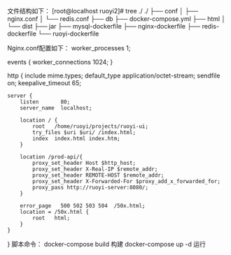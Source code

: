 文件结构如下：
[root@localhost ruoyi2]# tree ./
./
├── conf
│   ├── nginx.conf
│   └── redis.conf
├── db
├── docker-compose.yml
├── html
│   └── dist
├── jar
├── mysql-dockerfile
├── nginx-dockerfile
├── redis-dockerfile
└── ruoyi-dockerfile

Nginx.conf配置如下：
worker_processes  1;

events {
    worker_connections  1024;
}

http {
    include       mime.types;
    default_type  application/octet-stream;
    sendfile        on;
    keepalive_timeout  65;

    server {
        listen       80;
        server_name  localhost;

		location / {
            root   /home/ruoyi/projects/ruoyi-ui;
			try_files $uri $uri/ /index.html;
            index  index.html index.htm;
        }

		location /prod-api/{
			proxy_set_header Host $http_host;
			proxy_set_header X-Real-IP $remote_addr;
			proxy_set_header REMOTE-HOST $remote_addr;
			proxy_set_header X-Forwarded-For $proxy_add_x_forwarded_for;
			proxy_pass http://ruoyi-server:8080/;
		}

        error_page   500 502 503 504  /50x.html;
        location = /50x.html {
            root   html;
        }
    }
}
脚本命令：
docker-compose build    构建
docker-compose up -d    运行

